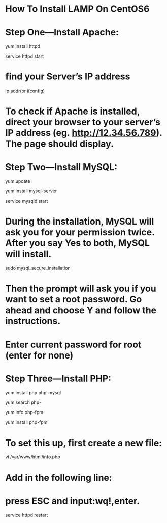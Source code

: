 # How To Install LAMP On CentOS6 

# Step One—Install Apache:
yum install httpd

service httpd start
# find your Server’s IP address
ip addr(or ifconfig)
# To check if Apache is installed, direct your browser to your server’s IP address (eg. http://12.34.56.789). The page should display.


# Step Two—Install MySQL:
yum update

yum install mysql-server

service mysqld start
# During the installation, MySQL will ask you for your permission twice. After you say Yes to both, MySQL will install.
sudo mysql_secure_installation
# Then the prompt will ask you if you want to set a root password. Go ahead and choose Y and follow the instructions.
# Enter current password for root (enter for none)


# Step Three—Install PHP:
yum install php php-mysql

yum search php-

yum info php-fpm

yum install php-fpm
# To set this up, first create a new file:
vi /var/www/html/info.php
# Add in the following line:
  <? 
  php

phpinfo();

?>

# press ESC and input:wq!,enter.
service httpd restart
